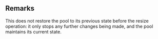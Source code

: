 ## Remarks  
 This does not restore the pool to its previous state before the             resize operation: it only stops any further changes being made,             and the pool maintains its current state.